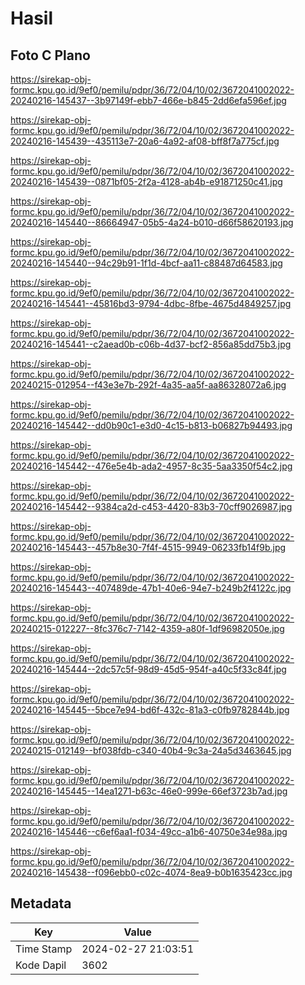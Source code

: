 # Hasil

## Foto C Plano

https://sirekap-obj-formc.kpu.go.id/9ef0/pemilu/pdpr/36/72/04/10/02/3672041002022-20240216-145437--3b97149f-ebb7-466e-b845-2dd6efa596ef.jpg

https://sirekap-obj-formc.kpu.go.id/9ef0/pemilu/pdpr/36/72/04/10/02/3672041002022-20240216-145439--435113e7-20a6-4a92-af08-bff8f7a775cf.jpg

https://sirekap-obj-formc.kpu.go.id/9ef0/pemilu/pdpr/36/72/04/10/02/3672041002022-20240216-145439--0871bf05-2f2a-4128-ab4b-e91871250c41.jpg

https://sirekap-obj-formc.kpu.go.id/9ef0/pemilu/pdpr/36/72/04/10/02/3672041002022-20240216-145440--86664947-05b5-4a24-b010-d66f58620193.jpg

https://sirekap-obj-formc.kpu.go.id/9ef0/pemilu/pdpr/36/72/04/10/02/3672041002022-20240216-145440--94c29b91-1f1d-4bcf-aa11-c88487d64583.jpg

https://sirekap-obj-formc.kpu.go.id/9ef0/pemilu/pdpr/36/72/04/10/02/3672041002022-20240216-145441--45816bd3-9794-4dbc-8fbe-4675d4849257.jpg

https://sirekap-obj-formc.kpu.go.id/9ef0/pemilu/pdpr/36/72/04/10/02/3672041002022-20240216-145441--c2aead0b-c06b-4d37-bcf2-856a85dd75b3.jpg

https://sirekap-obj-formc.kpu.go.id/9ef0/pemilu/pdpr/36/72/04/10/02/3672041002022-20240215-012954--f43e3e7b-292f-4a35-aa5f-aa86328072a6.jpg

https://sirekap-obj-formc.kpu.go.id/9ef0/pemilu/pdpr/36/72/04/10/02/3672041002022-20240216-145442--dd0b90c1-e3d0-4c15-b813-b06827b94493.jpg

https://sirekap-obj-formc.kpu.go.id/9ef0/pemilu/pdpr/36/72/04/10/02/3672041002022-20240216-145442--476e5e4b-ada2-4957-8c35-5aa3350f54c2.jpg

https://sirekap-obj-formc.kpu.go.id/9ef0/pemilu/pdpr/36/72/04/10/02/3672041002022-20240216-145442--9384ca2d-c453-4420-83b3-70cff9026987.jpg

https://sirekap-obj-formc.kpu.go.id/9ef0/pemilu/pdpr/36/72/04/10/02/3672041002022-20240216-145443--457b8e30-7f4f-4515-9949-06233fb14f9b.jpg

https://sirekap-obj-formc.kpu.go.id/9ef0/pemilu/pdpr/36/72/04/10/02/3672041002022-20240216-145443--407489de-47b1-40e6-94e7-b249b2f4122c.jpg

https://sirekap-obj-formc.kpu.go.id/9ef0/pemilu/pdpr/36/72/04/10/02/3672041002022-20240215-012227--8fc376c7-7142-4359-a80f-1df96982050e.jpg

https://sirekap-obj-formc.kpu.go.id/9ef0/pemilu/pdpr/36/72/04/10/02/3672041002022-20240216-145444--2dc57c5f-98d9-45d5-954f-a40c5f33c84f.jpg

https://sirekap-obj-formc.kpu.go.id/9ef0/pemilu/pdpr/36/72/04/10/02/3672041002022-20240216-145445--5bce7e94-bd6f-432c-81a3-c0fb9782844b.jpg

https://sirekap-obj-formc.kpu.go.id/9ef0/pemilu/pdpr/36/72/04/10/02/3672041002022-20240215-012149--bf038fdb-c340-40b4-9c3a-24a5d3463645.jpg

https://sirekap-obj-formc.kpu.go.id/9ef0/pemilu/pdpr/36/72/04/10/02/3672041002022-20240216-145445--14ea1271-b63c-46e0-999e-66ef3723b7ad.jpg

https://sirekap-obj-formc.kpu.go.id/9ef0/pemilu/pdpr/36/72/04/10/02/3672041002022-20240216-145446--c6ef6aa1-f034-49cc-a1b6-40750e34e98a.jpg

https://sirekap-obj-formc.kpu.go.id/9ef0/pemilu/pdpr/36/72/04/10/02/3672041002022-20240216-145438--f096ebb0-c02c-4074-8ea9-b0b1635423cc.jpg


## Metadata

| Key        | Value               |
| ---------- | ------------------- |
| Time Stamp | 2024-02-27 21:03:51 |
| Kode Dapil | 3602                |



